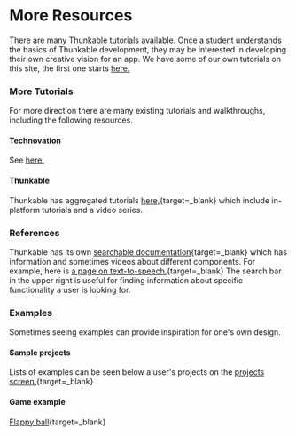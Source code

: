 # More Resources
There are many Thunkable tutorials available. Once a student understands the basics of Thunkable development, they may be interested in developing their own creative vision for an app. We have some of our own tutorials on this site, the first one starts [here.](../lesson01/l01-01-intro.md)

### More Tutorials
For more direction there are many existing tutorials and walkthroughs, including the following resources.

#### Technovation
See [here.](../technovation.md)

#### Thunkable
Thunkable has aggregated tutorials [here,](https://docs.thunkable.com/get-started/tutorials){target=_blank} which include in-platform tutorials and a video series.

### References
Thunkable has its own [searchable documentation](https://docs.thunkable.com/){target=_blank} which has information and sometimes videos about different components. For example, here is [a page on text-to-speech.](https://docs.thunkable.com/text-to-speech){target=_blank} The search bar in the upper right is useful for finding information about specific functionality a user is looking for.

### Examples
Sometimes seeing examples can provide inspiration for one's own design.

#### Sample projects
Lists of examples can be seen below a user's projects on the [projects screen.](https://x.thunkable.com/projects){target=_blank}

#### Game example
[Flappy ball](https://x.thunkable.com/projectPage/5d71e5936026a18960f6bb5a){target=_blank}

